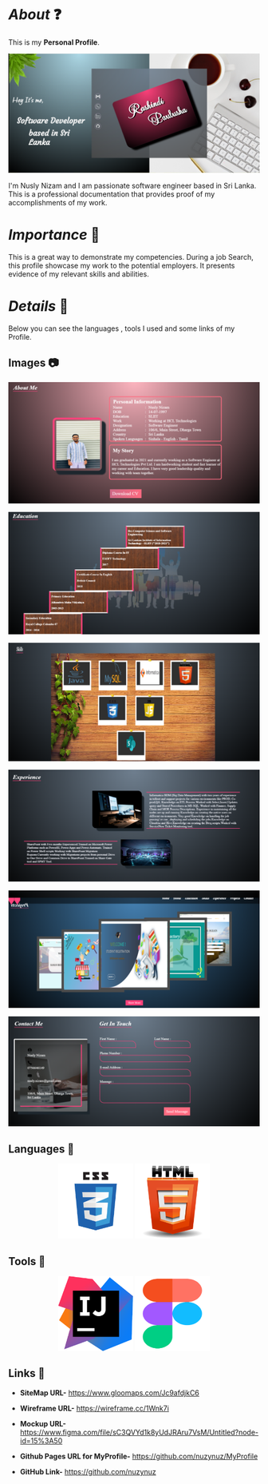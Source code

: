 # *About* ❓

This is my **Personal Profile**.

![Image of Home](images/profile.png)

I'm Nusly Nizam and I am passionate software engineer based in Sri Lanka.
This is a professional documentation that provides proof of my accomplishments of my work.

# *Importance* 📝

This is a great way to demonstrate my competencies. During a job Search, this profile showcase my work to the potential employers.
It presents evidence of my relevant skills and abilities.

# *Details* 🔖

Below you can see the languages , tools I used and some links of my Profile.

## Images 📷
![Image of About](images/about1.png)

![Image of Education](images/education1.png)

![Image of Skills](images/skills1.png)

![Image of Experience](images/experience1.png)

![Image of Projects](images/project1.png)

![Image of Contact](images/contact1.png)



## Languages 📗

<p align="center"><img src="logo/css__2_-removebg-preview.png" alt="css" width="150" height="150"/>
   <img src="logo/html%20(2).png" alt="html" width="150" height="150"/></p>

## Tools 📌

<p align="center">
<img src="logo/IntelliJ_IDEA_Icon.svg-removebg-preview.png" alt="intellij" width="150" height="150"/>
<img src="logo/figma-removebg-preview.png" alt="figma" width="150" height="150"/></p>

## Links 🔎

* **SiteMap URL-** https://www.gloomaps.com/Jc9afdjkC6

* **Wireframe URL-** https://wireframe.cc/1Wnk7i

* **Mockup URL-** https://www.figma.com/file/sC3QVYd1k8yUdJRAru7VsM/Untitled?node-id=15%3A50

* **Github Pages URL for MyProfile-** https://github.com/nuzynuz/MyProfile

* **GitHub Link-** https://github.com/nuzynuz








